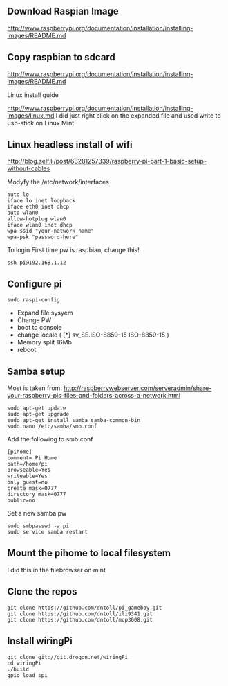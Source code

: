Download Raspian Image
----------------------
http://www.raspberrypi.org/documentation/installation/installing-images/README.md

Copy raspbian to sdcard
-----------------------
http://www.raspberrypi.org/documentation/installation/installing-images/README.md

Linux install guide 

http://www.raspberrypi.org/documentation/installation/installing-images/linux.md
I did just right click on the expanded file and used write to usb-stick on Linux Mint

Linux headless install of wifi
------------------------------
http://blog.self.li/post/63281257339/raspberry-pi-part-1-basic-setup-without-cables

Modyfy the /etc/network/interfaces

    auto lo
    iface lo inet loopback
    iface eth0 inet dhcp
    auto wlan0
    allow-hotplug wlan0
    iface wlan0 inet dhcp
    wpa-ssid "your-network-name"
    wpa-psk "password-here"

To login
First time pw is raspbian, change this!

    ssh pi@192.168.1.12 
    

Configure pi
-----------

    sudo raspi-config

 * Expand file sysyem    
 * Change PW
 * boot to console
 * change locale ( [*] sv_SE.ISO-8859-15 ISO-8859-15 )
 * Memory split 16Mb
 * reboot 
 
Samba setup
-----------
Most is taken from:
http://raspberrywebserver.com/serveradmin/share-your-raspberry-pis-files-and-folders-across-a-network.html

    sudo apt-get update
    sudo apt-get upgrade
    sudo apt-get install samba samba-common-bin
    sudo nano /etc/samba/smb.conf
    
Add the following to smb.conf

    [pihome]
    comment= Pi Home
    path=/home/pi
    browseable=Yes
    writeable=Yes
    only guest=no
    create mask=0777
    directory mask=0777
    public=no
    
Set a new samba pw

    sudo smbpasswd -a pi
    sudo service samba restart
    
Mount the pihome to local filesystem
------------------------------------
I did this in the filebrowser on mint

Clone the repos
---------------

    git clone https://github.com/dntoll/pi_gameboy.git
    git clone https://github.com/dntoll/ili9341.git
    git clone https://github.com/dntoll/mcp3008.git
    
Install wiringPi
----------------

    git clone git://git.drogon.net/wiringPi
    cd wiringPi
    ./build
    gpio load spi
